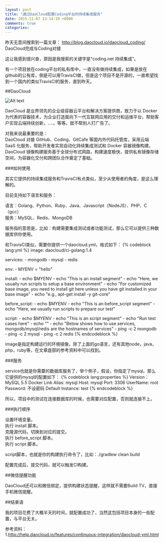 ```yaml
---
layout: post
title: "通过DaoCloud配置Coding平台的持续集成服务"
date: 2015-11-07 13:14:19 +0800
comments: true
categories: 
---
```

昨天无意间搜索到一篇文章： http://blog.daocloud.io/daocloud_coding/ DaoCloud完成与Coding对接

这让我感到很兴奋，原因是我搜索的关键字是“coding.net 持续集成”。

有一个项目放在coding平台的私有库中，一直没有做持续集成，如果是放在github的公有库，倒是可以用TravisCI做，但是这个项目不是开源的，一直希望找到一个国内的类似TravisCI的服务，直到昨天。

##DaoCloud

![Alt text](http://blog.daocloud.io/wp-content/uploads/2015/06/Logo_2.jpg)

DaoCloud 是业界领先的企业级容器云平台和解决方案提供商，致力于以 Docker 为代表的容器技术，为企业打造面向下一代互联网应用的交付和运维平台，帮助客户实现云端持续创新，....，等等。就不帮别人打广告了。

对我来说最重要的是：    
DaoCloud 对接 GitHub、Coding、GitCafe 等国内外代码托管库，采用云端 SaaS 化服务，帮助开发者实现自动化持续集成测试和 Docker 容器镜像构建。DaoCloud 镜像构建服务基于全球分布式网路，构建速度极快，提供私有镜像存储空间，为容器化交付和跨团队合作奠定了基础。

###如何使用

其实它提供的持续集成服务和TravisCI有点类似，至少从使用者的角度，是这么理解的。

目前支持如下语言和服务：

语言：Golang、Python、Ruby、Java、Javascript（NodeJS）、PHP、C（gcc）   
服务：MySQL、Redis、MongoDB

服务指的意思是，比如：构建需要集成测试或者功能测试，那么它可以提供三种数据库供你使用。

和TravisCI类似，需要你提供一个daocloud.yml，格式如下：
{% codeblock lang:yml %}
image: daocloud/ci-golang:1.4

services:
    - mongodb
    - mysql
    - redis

env:
    - MYENV = "hello"

install:
    - echo $MYENV
    - echo "This is an install segment"
    - echo "Here, we usually run scripts to setup a base environment"
    - echo "For customized base image, you need to install git here unless you have git installed in your base image"
    - echo "e.g., apt-get install -y git-core"

before_script:
    - echo $MYENV
    - echo "This is an before_script segment"
    - echo "Here, we usually run scripts to prepare our test"

script:
    - echo $MYENV
    - echo "This is an script segment"
    - echo "Run test cases here"
    - echo ""
    - echo "Below shows how to use services, mongodb/mysql/redis are the hostnames of services"
    - ping -c 2 mongodb
    - ping -c 2 mysql
    - ping -c 2 redis
{% endcodeblock %}

image是指定构建运行的环境镜像，除了上面的go语言，还有其他node，java，php，ruby等，在文章底部的参考资料中可以找到。

###服务

service也就是你需要的数据库服务了，举个例子，假设，你指定了mysql。那么它提供的mysql的配置如下：
{% codeblock lang:properties %}
Version：MySQL 5.5
Docker Link Alias: mysql
Host: mysql
Port: 3306
UserName: root
Password: 不设密码
Default Instance: test
{% endcodeblock %}

所以，项目中的测试在连接数据库的时候，也需要对应配置，否则就连接不上。

###执行顺序

设置环境变量。   
执行 install 脚本。   
克隆源代码，切换到对应的提交。   
执行 before_script 脚本。   
执行 script 脚本。  

script脚本，也就是你的构建执行命令了，比如：./gradlew clean build

配置完成后，提交代码，就可以触发CI构建。


##微信提醒功能

DaoCloud还可以和微信绑定，提供构建状态提醒，这样就不需要Build TV，直接手机微信提醒。

##结束语

我的项目花费了大概半天的时间，就配置成功了，当然这包括项目本身的一些配置，与平台无关。

参考资料：    
1.http://help.daocloud.io/features/continuous-integration/daocloud-yml.html